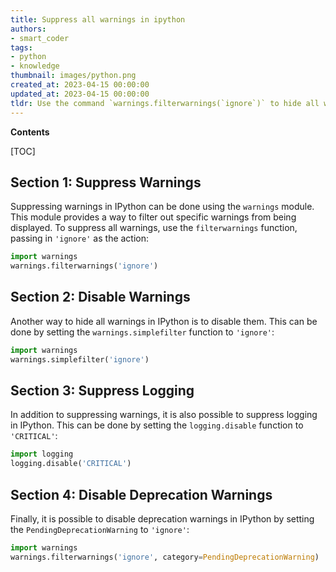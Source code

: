 ```yaml
---
title: Suppress all warnings in ipython
authors:
- smart_coder
tags:
- python
- knowledge
thumbnail: images/python.png
created_at: 2023-04-15 00:00:00
updated_at: 2023-04-15 00:00:00
tldr: Use the command `warnings.filterwarnings(`ignore`)` to hide all warnings in IPython.
---
```


**Contents**

[TOC]

## Section 1: Suppress Warnings

Suppressing warnings in IPython can be done using the `warnings` module. This module provides a way to filter out specific warnings from being displayed. To suppress all warnings, use the `filterwarnings` function, passing in `'ignore'` as the action:

```python
import warnings
warnings.filterwarnings('ignore')
```

## Section 2: Disable Warnings

Another way to hide all warnings in IPython is to disable them. This can be done by setting the `warnings.simplefilter` function to `'ignore'`:

```python
import warnings
warnings.simplefilter('ignore')
```

## Section 3: Suppress Logging

In addition to suppressing warnings, it is also possible to suppress logging in IPython. This can be done by setting the `logging.disable` function to `'CRITICAL'`:

```python
import logging
logging.disable('CRITICAL')
```

## Section 4: Disable Deprecation Warnings

Finally, it is possible to disable deprecation warnings in IPython by setting the `PendingDeprecationWarning` to `'ignore'`:

```python
import warnings
warnings.filterwarnings('ignore', category=PendingDeprecationWarning)
```

